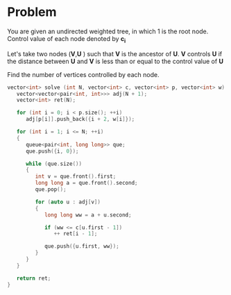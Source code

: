 # Problem

You are given an undirected weighted tree, in which 1 is the root node. Control value of each node denoted by **c<sub>i</sub>**

Let's take two nodes (**V**,**U** ) such that **V** is the ancestor of **U**. **V** controls **U** if the distance between **U** and **V** is less than or equal to the control value of **U**

Find the number of vertices controlled by each node.

```cpp
vector<int> solve (int N, vector<int> c, vector<int> p, vector<int> w) {
   vector<vector<pair<int, int>>> adj(N + 1);
   vector<int> ret(N);

   for (int i = 0; i < p.size(); ++i)
      adj[p[i]].push_back({i + 2, w[i]});

   for (int i = 1; i <= N; ++i)
   {
      queue<pair<int, long long>> que;
      que.push({i, 0});

      while (que.size())
      {
         int v = que.front().first;
         long long a = que.front().second;
         que.pop();

         for (auto u : adj[v])
         {
            long long ww = a + u.second;

            if (ww <= c[u.first - 1])
               ++ ret[i - 1];

            que.push({u.first, ww});
         }
      }
   }

   return ret;
}
```
